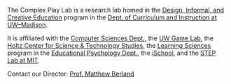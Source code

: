 The Complex Play Lab is a research lab homed in the [Design, Informal, and Creative Education](https://ci.education.wisc.edu/research/digital-media/) program in the [Dept. of Curriculum and Instruction at UW–Madison](https://ci.education.wisc.edu/). 

It is affiliated with the [Computer Sciences Dept.](https://www.cs.wisc.edu/), the [UW Game Lab](https://games.education.wisc.edu/), the [Holtz Center for Science & Technology Studies](https://sts.wisc.edu/), the [Learning Sciences](https://edpsych.education.wisc.edu/academics/ls/) program in the [Educational Psychology Dept.](https://edpsych.education.wisc.edu/), the [iSchool](https://ischool.wisc.edu/), and the [STEP Lab at MIT](https://education.mit.edu/).

Contact our Director: [Prof. Matthew Berland](https://ci.education.wisc.edu/fac-staff/berland-matthew/)
